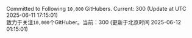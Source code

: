 Committed to Following `10,000` GitHubers. Current: <!-- FOLLOWING_COUNT -->300<!-- FOLLOWING_COUNT --> (Update at UTC <!-- LAST_UPDATED -->2025-06-11 17:15:01<!-- LAST_UPDATED -->)<br>
致力于关注`10,000`个GitHuber。当前：<!-- FOLLOWING_COUNT -->300<!-- FOLLOWING_COUNT --> (更新于北京时间 <!-- LAST_UPDATED_CST -->2025-06-12 01:15:01<!-- LAST_UPDATED_CST -->)
